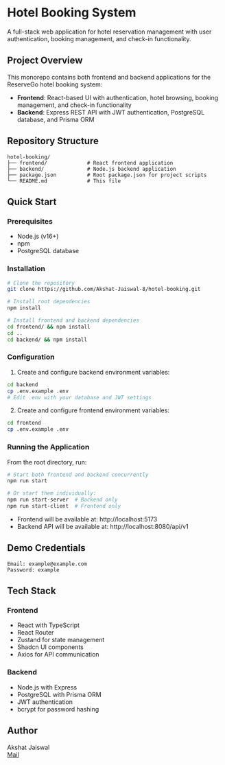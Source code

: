 # Hotel Booking System

A full-stack web application for hotel reservation management with user authentication, booking management, and check-in functionality.

## Project Overview

This monorepo contains both frontend and backend applications for the ReserveGo hotel booking system:

- **Frontend**: React-based UI with authentication, hotel browsing, booking management, and check-in functionality
- **Backend**: Express REST API with JWT authentication, PostgreSQL database, and Prisma ORM

## Repository Structure

```
hotel-booking/
├── frontend/             # React frontend application
├── backend/              # Node.js backend application
├── package.json          # Root package.json for project scripts
└── README.md             # This file
```

## Quick Start

### Prerequisites

- Node.js (v16+)
- npm
- PostgreSQL database

### Installation

```bash
# Clone the repository
git clone https://github.com/Akshat-Jaiswal-8/hotel-booking.git

# Install root dependencies
npm install

# Install frontend and backend dependencies
cd frontend/ && npm install
cd ..
cd backend/ && npm install
```

### Configuration

1. Create and configure backend environment variables:
```bash
cd backend
cp .env.example .env
# Edit .env with your database and JWT settings
```

2. Create and configure frontend environment variables:
```bash
cd frontend
cp .env.example .env
```

### Running the Application

From the root directory, run:

```bash
# Start both frontend and backend concurrently
npm run start

# Or start them individually:
npm run start-server  # Backend only
npm run start-client  # Frontend only
```

- Frontend will be available at: http://localhost:5173
- Backend API will be available at: http://localhost:8080/api/v1

## Demo Credentials

```
Email: example@example.com
Password: example
```

## Tech Stack

### Frontend
- React with TypeScript
- React Router
- Zustand for state management
- Shadcn UI components
- Axios for API communication

### Backend
- Node.js with Express
- PostgreSQL with Prisma ORM
- JWT authentication
- bcrypt for password hashing


## Author

Akshat Jaiswal
<br/>
[Mail](mailto:akshatjaiswal.official@gmail.com)
